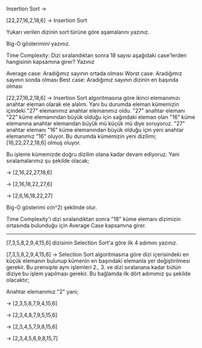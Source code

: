 Insertion Sort ->

[22,27,16,2,18,6] -> Insertion Sort

Yukarı verilen dizinin sort türüne göre aşamalarını yazınız.

Big-O gösterimini yazınız.

Time Complexity: Dizi sıralandıktan sonra 18 sayısı aşağıdaki case'lerden hangisinin kapsamına girer? Yazınız

Average case: Aradığımız sayının ortada olması
Worst case: Aradığımız sayının sonda olması
Best case: Aradığımız sayının dizinin en başında olması

[22,27,16,2,18,6] -> Insertion Sort algoritmasına göre ikinci elemanımızı anahtar eleman olarak ele alalım. Yani bu durumda eleman kümemizin içindeki "27" elemanımız anahtar elemanımız oldu. "27" anahtar elemanı "22" küme elemanından büyük olduğu için sağındaki eleman olan "16" küme elemanına anahtar elemandan büyük mü küçük mü diye soruyoruz. "27" anahtar elemanı "16" küme elemanından büyük olduğu için yeni anahtar elemanımız "16" oluyor. Bu durumda kümemizin yeni dizilimi; [16,22,27,2,18,6] olmuş oluyor.

Bu işleme kümemizde doğru dizilim olana kadar devam ediyoruz. Yani sıralamalarımız şu şekilde olacak;

-> [2,16,22,27,18,6]

-> [2,16,18,22,27,6]

-> [2,6,16,18,22,27]

Big-O gösterimi o(n^2) şeklinde olur. 

Time Complexity'i dizi sıralandıktan sonra "18" küme elemanı dizimizin ortasında bulunduğu için Average Case kapsamına girer.

------------------------------------------------------------------------------------------------------------------------------------------------------------------------------------------------------------------------

[7,3,5,8,2,9,4,15,6] dizisinin Selection Sort'a göre ilk 4 adımını yazınız.

[7,3,5,8,2,9,4,15,6] -> Selection Sort algoritmasına göre dizi içerisindeki en küçük elemanın bulunup kümenin en başındaki elemanla yer değiştirilmesi gerekir. Bu prensipte aynı işlemleri 2., 3. ve dizi sıralanana kadar bütün diziye bu işlem yapılması gerekir. Bu bağlamda ilk dört adımımız şu şekilde olacaktır;

Anahtar elemanımız "2" yani;

-> [2,3,5,8,7,9,4,15,6]

-> [2,3,4,8,7,9,5,15,6]

-> [2,3,4,5,7,9,8,15,6]

-> [2,3,4,5,6,9,8,15,7]

